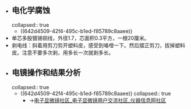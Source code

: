 - ## 电化学腐蚀
  collapsed:: true
	- ((642d4509-42f4-495c-b1ed-f85789c8aaee))
- 单芯多股镀锡铜线，外径1.7，芯面积0.3平方，一根20厘米。
- 剥电线：斜着用剪刀剪开塑料皮，感受到咯噔一下。然后摆正剪刀，拔掉塑料皮。注意不要多次剥，用多长一次就剥多长。
- ## 电镜操作和结果分析
  collapsed:: true
	- ((642d4509-42f4-495c-b1ed-f85789c8aaee))
	  collapsed:: true
		- ->[电子显微镜社区_电子显微镜用户交流社区_仪器信息网社区](https://bbs.instrument.com.cn/class_14.htm)